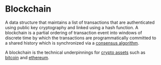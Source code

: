 # Blockchain
A data structure that maintains a list of transactions that are authenticated using public key cryptography and linked using a hash function. A blockchain is a partial ordering of transaction event into windows of discrete time by which the transactions are programmatically committed to a shared history which is synchronized via a [consensus algorithm](consensus-algorithm.md).

A blockchain is the technical underpinnings for [crypto assets](cryptoasset.md) such as [bitcoin](bitcoin.md) and [ethereum](ethereum.md).